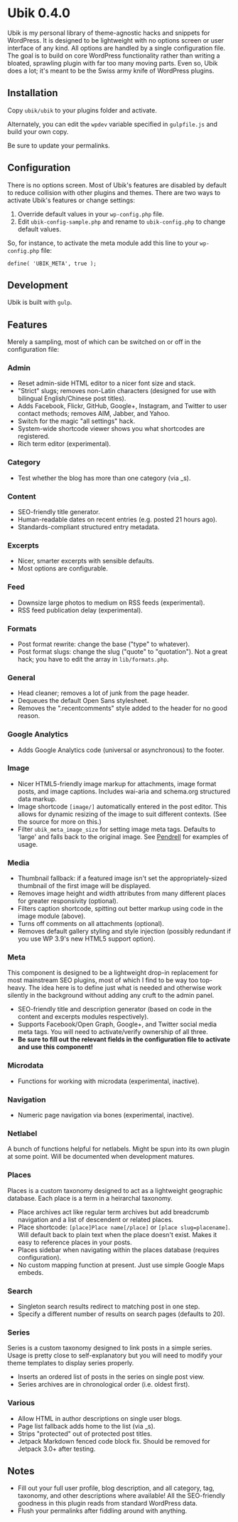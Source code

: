 # Ubik 0.4.0

Ubik is my personal library of theme-agnostic hacks and snippets for WordPress. It is designed to be lightweight with no options screen or user interface of any kind. All options are handled by a single configuration file. The goal is to build on core WordPress functionality rather than writing a bloated, sprawling plugin with far too many moving parts. Even so, Ubik does a lot; it's meant to be the Swiss army knife of WordPress plugins.



## Installation

Copy `ubik/ubik` to your plugins folder and activate.

Alternately, you can edit the `wpdev` variable specified in `gulpfile.js` and build your own copy.

Be sure to update your permalinks.



## Configuration

There is no options screen. Most of Ubik's features are disabled by default to reduce collision with other plugins and themes. There are two ways to activate Ubik's features or change settings:

1. Override default values in your `wp-config.php` file.
2. Edit `ubik-config-sample.php` and rename to `ubik-config.php` to change default values.

So, for instance, to activate the meta module add this line to your `wp-config.php` file:

`define( 'UBIK_META', true );`



## Development

Ubik is built with `gulp`.



## Features

Merely a sampling, most of which can be switched on or off in the configuration file:

### Admin

* Reset admin-side HTML editor to a nicer font size and stack.
* "Strict" slugs; removes non-Latin characters (designed for use with bilingual English/Chinese post titles).
* Adds Facebook, Flickr, GitHub, Google+, Instagram, and Twitter to user contact methods; removes AIM, Jabber, and Yahoo.
* Switch for the magic "all settings" hack.
* System-wide shortcode viewer shows you what shortcodes are registered.
* Rich term editor (experimental).

### Category

* Test whether the blog has more than one category (via _s).

### Content

* SEO-friendly title generator.
* Human-readable dates on recent entries (e.g. posted 21 hours ago).
* Standards-compliant structured entry metadata.

### Excerpts

* Nicer, smarter excerpts with sensible defaults.
* Most options are configurable.

### Feed

* Downsize large photos to medium on RSS feeds (experimental).
* RSS feed publication delay (experimental).

### Formats

* Post format rewrite: change the base ("type" to whatever).
* Post format slugs: change the slug ("quote" to "quotation"). Not a great hack; you have to edit the array in `lib/formats.php`.

### General

* Head cleaner; removes a lot of junk from the page header.
* Dequeues the default Open Sans stylesheet.
* Removes the ".recentcomments" style added to the header for no good reason.

### Google Analytics

* Adds Google Analytics code (universal or asynchronous) to the footer.

### Image

* Nicer HTML5-friendly image markup for attachments, image format posts, and image captions. Includes wai-aria and schema.org structured data markup.
* Image shortcode `[image/]` automatically entered in the post editor. This allows for dynamic resizing of the image to suit different contexts. (See the source for more on this.)
* Filter `ubik_meta_image_size` for setting image meta tags. Defaults to 'large' and falls back to the original image. See [Pendrell](https://github.com/synapticism/pendrell) for examples of usage.

### Media

* Thumbnail fallback: if a featured image isn't set the appropriately-sized thumbnail of the first image will be displayed.
* Removes image height and width attributes from many different places for greater responsivity (optional).
* Filters caption shortcode, spitting out better markup using code in the image module (above).
* Turns off comments on all attachments (optional).
* Removes default gallery styling and style injection (possibly redundant if you use WP 3.9's new HTML5 support option).

### Meta

This component is designed to be a lightweight drop-in replacement for most mainstream SEO plugins, most of which I find to be way too top-heavy. The idea here is to define just what is needed and otherwise work silently in the background without adding any cruft to the admin panel.

* SEO-friendly title and description generator (based on code in the content and excerpts modules respectively).
* Supports Facebook/Open Graph, Google+, and Twitter social media meta tags. You will need to activate/verify ownership of all three.
* **Be sure to fill out the relevant fields in the configuration file to activate and use this component!**

### Microdata

* Functions for working with microdata (experimental, inactive).

### Navigation

* Numeric page navigation via bones (experimental, inactive).

### Netlabel

A bunch of functions helpful for netlabels. Might be spun into its own plugin at some point. Will be documented when development matures.

### Places

Places is a custom taxonomy designed to act as a lightweight geographic database. Each place is a term in a heirarchal taxonomy.

* Place archives act like regular term archives but add breadcrumb navigation and a list of descendent or related places.
* Place shortcode: `[place]Place name[/place]` or `[place slug=placename]`. Will default back to plain text when the place doesn't exist. Makes it easy to reference places in your posts.
* Places sidebar when navigating within the places database (requires configuration).
* No custom mapping function at present. Just use simple Google Maps embeds.

### Search

* Singleton search results redirect to matching post in one step.
* Specify a different number of results on search pages (defaults to 20).

### Series

Series is a custom taxonomy designed to link posts in a simple series. Usage is pretty close to self-explanatory but you will need to modify your theme templates to display series properly.

* Inserts an ordered list of posts in the series on single post view.
* Series archives are in chronological order (i.e. oldest first).

### Various

* Allow HTML in author descriptions on single user blogs.
* Page list fallback adds home to the list (via _s).
* Strips "protected" out of protected post titles.
* Jetpack Markdown fenced code block fix. Should be removed for Jetpack 3.0+ after testing.



## Notes

* Fill out your full user profile, blog description, and all category, tag, taxonomy, and other descriptions where available! All the SEO-friendly goodness in this plugin reads from standard WordPress data.
* Flush your permalinks after fiddling around with anything.
